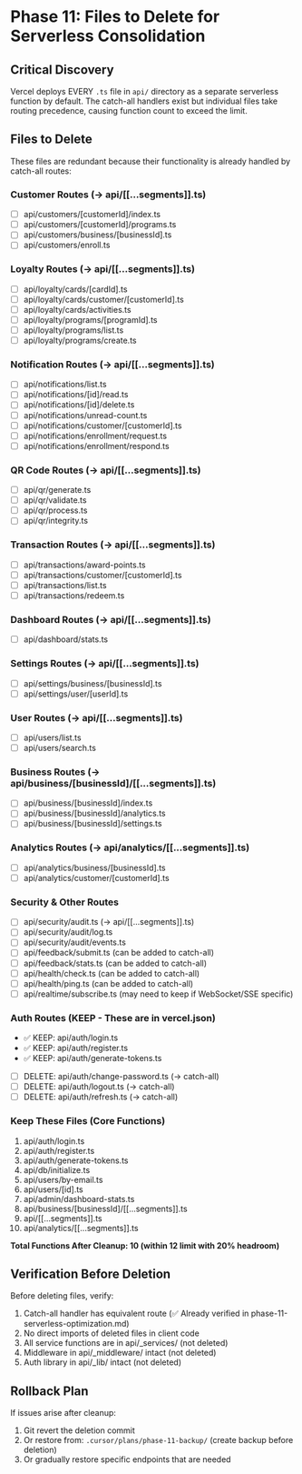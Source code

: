 # Phase 11: Files to Delete for Serverless Consolidation

## Critical Discovery
Vercel deploys EVERY `.ts` file in `api/` directory as a separate serverless function by default. The catch-all handlers exist but individual files take routing precedence, causing function count to exceed the limit.

## Files to Delete

These files are redundant because their functionality is already handled by catch-all routes:

### Customer Routes (→ api/[[...segments]].ts)
- [ ] api/customers/[customerId]/index.ts
- [ ] api/customers/[customerId]/programs.ts
- [ ] api/customers/business/[businessId].ts
- [ ] api/customers/enroll.ts

### Loyalty Routes (→ api/[[...segments]].ts)
- [ ] api/loyalty/cards/[cardId].ts
- [ ] api/loyalty/cards/customer/[customerId].ts
- [ ] api/loyalty/cards/activities.ts
- [ ] api/loyalty/programs/[programId].ts
- [ ] api/loyalty/programs/list.ts
- [ ] api/loyalty/programs/create.ts

### Notification Routes (→ api/[[...segments]].ts)
- [ ] api/notifications/list.ts
- [ ] api/notifications/[id]/read.ts
- [ ] api/notifications/[id]/delete.ts
- [ ] api/notifications/unread-count.ts
- [ ] api/notifications/customer/[customerId].ts
- [ ] api/notifications/enrollment/request.ts
- [ ] api/notifications/enrollment/respond.ts

### QR Code Routes (→ api/[[...segments]].ts)
- [ ] api/qr/generate.ts
- [ ] api/qr/validate.ts
- [ ] api/qr/process.ts
- [ ] api/qr/integrity.ts

### Transaction Routes (→ api/[[...segments]].ts)
- [ ] api/transactions/award-points.ts
- [ ] api/transactions/customer/[customerId].ts
- [ ] api/transactions/list.ts
- [ ] api/transactions/redeem.ts

### Dashboard Routes (→ api/[[...segments]].ts)
- [ ] api/dashboard/stats.ts

### Settings Routes (→ api/[[...segments]].ts)
- [ ] api/settings/business/[businessId].ts
- [ ] api/settings/user/[userId].ts

### User Routes (→ api/[[...segments]].ts)
- [ ] api/users/list.ts
- [ ] api/users/search.ts

### Business Routes (→ api/business/[businessId]/[[...segments]].ts)
- [ ] api/business/[businessId]/index.ts
- [ ] api/business/[businessId]/analytics.ts
- [ ] api/business/[businessId]/settings.ts

### Analytics Routes (→ api/analytics/[[...segments]].ts)
- [ ] api/analytics/business/[businessId].ts
- [ ] api/analytics/customer/[customerId].ts

### Security & Other Routes
- [ ] api/security/audit.ts (→ api/[[...segments]].ts)
- [ ] api/security/audit/log.ts
- [ ] api/security/audit/events.ts
- [ ] api/feedback/submit.ts (can be added to catch-all)
- [ ] api/feedback/stats.ts (can be added to catch-all)
- [ ] api/health/check.ts (can be added to catch-all)
- [ ] api/health/ping.ts (can be added to catch-all)
- [ ] api/realtime/subscribe.ts (may need to keep if WebSocket/SSE specific)

### Auth Routes (KEEP - These are in vercel.json)
- ✅ KEEP: api/auth/login.ts
- ✅ KEEP: api/auth/register.ts
- ✅ KEEP: api/auth/generate-tokens.ts
- [ ] DELETE: api/auth/change-password.ts (→ catch-all)
- [ ] DELETE: api/auth/logout.ts (→ catch-all)
- [ ] DELETE: api/auth/refresh.ts (→ catch-all)

### Keep These Files (Core Functions)
1. api/auth/login.ts
2. api/auth/register.ts
3. api/auth/generate-tokens.ts
4. api/db/initialize.ts
5. api/users/by-email.ts
6. api/users/[id].ts
7. api/admin/dashboard-stats.ts
8. api/business/[businessId]/[[...segments]].ts
9. api/[[...segments]].ts
10. api/analytics/[[...segments]].ts

**Total Functions After Cleanup: 10 (within 12 limit with 20% headroom)**

## Verification Before Deletion

Before deleting files, verify:
1. Catch-all handler has equivalent route (✅ Already verified in phase-11-serverless-optimization.md)
2. No direct imports of deleted files in client code
3. All service functions are in api/_services/ (not deleted)
4. Middleware in api/_middleware/ intact (not deleted)
5. Auth library in api/_lib/ intact (not deleted)

## Rollback Plan

If issues arise after cleanup:
1. Git revert the deletion commit
2. Or restore from: `.cursor/plans/phase-11-backup/` (create backup before deletion)
3. Or gradually restore specific endpoints that are needed

